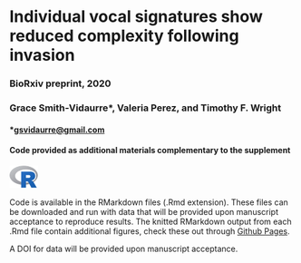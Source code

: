 # Individual vocal signatures show reduced complexity following invasion
### BioRxiv preprint, 2020
### Grace Smith-Vidaurre*, Valeria Perez, and Timothy F. Wright
#### *gsvidaurre@gmail.com
#### Code provided as additional materials complementary to the supplement

<img src="https://raw.githubusercontent.com/gsvidaurre/simpler-signatures-post-invasion/master/img/R_logo.png" width="50px"/>

Code is available in the RMarkdown files (.Rmd extension). These files can be downloaded and run with data that will be provided upon manuscript acceptance to reproduce results. The knitted RMarkdown output from each .Rmd file contain additional figures, check these out through <a href="https://gsvidaurre.github.io/simpler-signatures-post-invasion/" target="_blank">Github Pages</a>.

A DOI for data will be provided upon manuscript acceptance.
